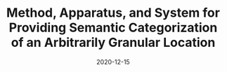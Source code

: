 ---
title: "Method, Apparatus, and System for Providing Semantic Categorization of an Arbitrarily Granular Location"
collection: patents_pubs
permalink: /patents_pubs/2020-12-patent-17-116743
excerpt: "TODO: Add description"
date: 2020-12-15
citation: "C. Cervantes &amp; S. Kompella. Method, Apparatus, and System for Providing Semantic Categorization of an Arbitrarily Granular Location. U.S. Patent Application 17/116743, filed December 2020. Patent Pending"
---